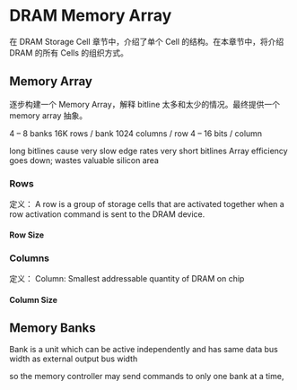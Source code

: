 # DRAM Memory Array

在 DRAM Storage Cell 章节中，介绍了单个 Cell 的结构。在本章节中，将介绍 DRAM 的所有 Cells 的组织方式。

## Memory Array
逐步构建一个 Memory Array，解释 bitline 太多和太少的情况。最终提供一个 memory array 抽象。

4 – 8 banks
16K rows / bank
1024 columns / row
4 – 16 bits / column

long bitlines cause very slow edge rates
very short bitlines Array efficiency goes down; wastes valuable silicon area

### Rows
定义：
A row is a group of storage cells that are activated together when a row activation command is sent to the DRAM device.

#### Row Size

### Columns
定义：
Column: Smallest addressable quantity of DRAM on chip


#### Column Size

## Memory Banks

Bank is a unit which can be active independently and has same data bus
width as external output bus width

 so the memory controller may send commands to only one bank at a time,

